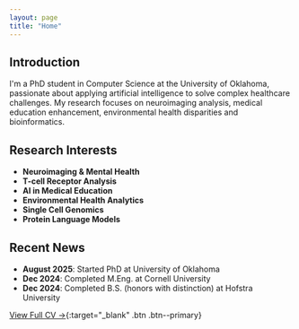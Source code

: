 ```yaml
---
layout: page
title: "Home"
---
```


## Introduction

I'm a PhD student in Computer Science at the University of Oklahoma, passionate about applying artificial intelligence to solve complex healthcare challenges. My research focuses on neuroimaging analysis, medical education enhancement, environmental health disparities and bioinformatics.

## Research Interests
- **Neuroimaging & Mental Health**
- **T-cell Receptor Analysis**
- **AI in Medical Education**
- **Environmental Health Analytics**
- **Single Cell Genomics**
- **Protein Language Models**

## Recent News
- **August 2025**: Started PhD at University of Oklahoma
- **Dec 2024**: Completed M.Eng. at Cornell University
- **Dec 2024**: Completed B.S. (honors with distinction) at Hofstra University

[View Full CV →](/assets/pdf/CV.pdf){:target="_blank" .btn .btn--primary}

